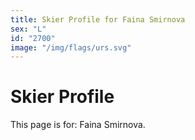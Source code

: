```yaml
---
title: Skier Profile for Faina Smirnova
sex: "L"
id: "2700"
image: "/img/flags/urs.svg" 
---
```


# Skier Profile

This page is for: Faina Smirnova.
    